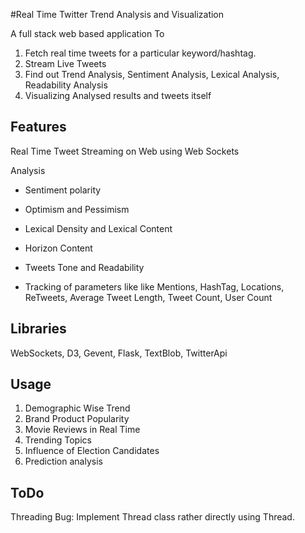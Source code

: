 #Real Time Twitter Trend Analysis and Visualization

A full stack web based application To

1. Fetch real time tweets for a particular keyword/hashtag.
2.  Stream Live Tweets
3.  Find out Trend Analysis, Sentiment Analysis, Lexical Analysis, Readability Analysis
4.  Visualizing Analysed results and tweets itself
 
Features
--------

Real Time Tweet Streaming on Web using Web Sockets

Analysis

* Sentiment polarity

* Optimism and Pessimism

* Lexical Density and Lexical Content

* Horizon Content

* Tweets Tone and Readability

* Tracking of parameters like like Mentions, HashTag, Locations, ReTweets, Average Tweet Length, Tweet Count, User Count 


Libraries
---------

WebSockets, D3, Gevent, Flask, TextBlob, TwitterApi

Usage
-----

1. Demographic Wise Trend 
2. Brand Product Popularity
3. Movie Reviews in Real Time 
4. Trending Topics
5. Influence of Election Candidates 
6. Prediction analysis

ToDo
----
Threading Bug:  Implement Thread class rather directly using Thread.


